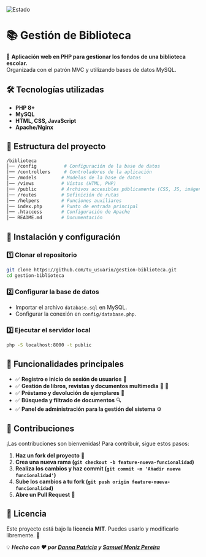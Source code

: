 ![Estado](https://img.shields.io/badge/Estado-En%20proceso-yellow?style=plastic)
# 📚 Gestión de Biblioteca

🚀 **Aplicación web en PHP para gestionar los fondos de una biblioteca escolar.**  
Organizada con el patrón MVC y utilizando bases de datos MySQL.

## 🛠️ Tecnologías utilizadas

- **PHP 8+**
- **MySQL**
- **HTML, CSS, JavaScript**
- **Apache/Nginx**

## 📂 Estructura del proyecto

```bash
/biblioteca  
│── /config          # Configuración de la base de datos  
│── /controllers     # Controladores de la aplicación  
│── /models         # Modelos de la base de datos  
│── /views          # Vistas (HTML, PHP)  
│── /public         # Archivos accesibles públicamente (CSS, JS, imágenes)  
│── /routes         # Definición de rutas  
│── /helpers        # Funciones auxiliares  
│── index.php       # Punto de entrada principal  
│── .htaccess       # Configuración de Apache  
│── README.md       # Documentación  
```

## 🏁 Instalación y configuración

### 1️⃣ Clonar el repositorio
```bash
git clone https://github.com/tu_usuario/gestion-biblioteca.git
cd gestion-biblioteca
```

### 2️⃣ Configurar la base de datos
- Importar el archivo `database.sql` en MySQL.
- Configurar la conexión en `config/database.php`.

### 3️⃣ Ejecutar el servidor local
```bash
php -S localhost:8000 -t public
```

## 📜 Funcionalidades principales

- ✅ **Registro e inicio de sesión de usuarios** 🔐  
- ✅ **Gestión de libros, revistas y documentos multimedia** 📖 🎥  
- ✅ **Préstamo y devolución de ejemplares** 📅  
- ✅ **Búsqueda y filtrado de documentos** 🔍  
- ✅ **Panel de administración para la gestión del sistema** ⚙️  

## 🤝 Contribuciones

¡Las contribuciones son bienvenidas! Para contribuir, sigue estos pasos:

1. **Haz un fork del proyecto** 🍴  
2. **Crea una nueva rama (`git checkout -b feature-nueva-funcionalidad`)**  
3. **Realiza los cambios y haz commit (`git commit -m 'Añadir nueva funcionalidad'`)**  
4. **Sube los cambios a tu fork (`git push origin feature-nueva-funcionalidad`)**  
5. **Abre un Pull Request** 🚀  

## 📄 Licencia

Este proyecto está bajo la **licencia MIT**. Puedes usarlo y modificarlo libremente. 📜  

💡 _**Hecho con ❤️ por [Danna Patricia](https://github.com/DannaPatricia) y [Samuel Moniz Pereira](https://github.com/sam324sam)**_
